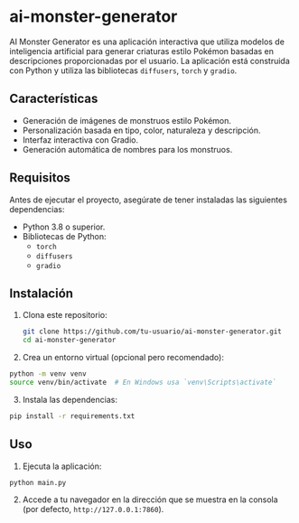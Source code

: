 # ai-monster-generator

AI Monster Generator es una aplicación interactiva que utiliza modelos de inteligencia artificial para generar criaturas estilo Pokémon basadas en descripciones proporcionadas por el usuario. La aplicación está construida con Python y utiliza las bibliotecas `diffusers`, `torch` y `gradio`.

## Características

- Generación de imágenes de monstruos estilo Pokémon.
- Personalización basada en tipo, color, naturaleza y descripción.
- Interfaz interactiva con Gradio.
- Generación automática de nombres para los monstruos.

## Requisitos

Antes de ejecutar el proyecto, asegúrate de tener instaladas las siguientes dependencias:

- Python 3.8 o superior.
- Bibliotecas de Python:
  - `torch`
  - `diffusers`
  - `gradio`

## Instalación

1. Clona este repositorio:
   ```bash
   git clone https://github.com/tu-usuario/ai-monster-generator.git
   cd ai-monster-generator

2. Crea un entorno virtual (opcional pero recomendado):
  ```bash
  python -m venv venv
  source venv/bin/activate  # En Windows usa `venv\Scripts\activate`
  ```

3. Instala las dependencias:
  ```bash
  pip install -r requirements.txt
  ```

## Uso

1. Ejecuta la aplicación:
  ```bash
  python main.py
  ```

2. Accede a tu navegador en la dirección que se muestra en la consola (por defecto, `http://127.0.0.1:7860`).